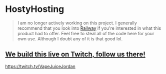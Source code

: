# HostyHosting

> I am no longer actively working on this project. I generally recommend that you look into [Railway](https://railway.app) if you're interested in what this product had to offer. Feel free to steal all of the code here for your own use. Although I doubt any of it is that good lol.

## [We build this live on Twitch, follow us there!](https://twitch.tv/VapeJuiceJordan)

https://twitch.tv/VapeJuiceJordan
